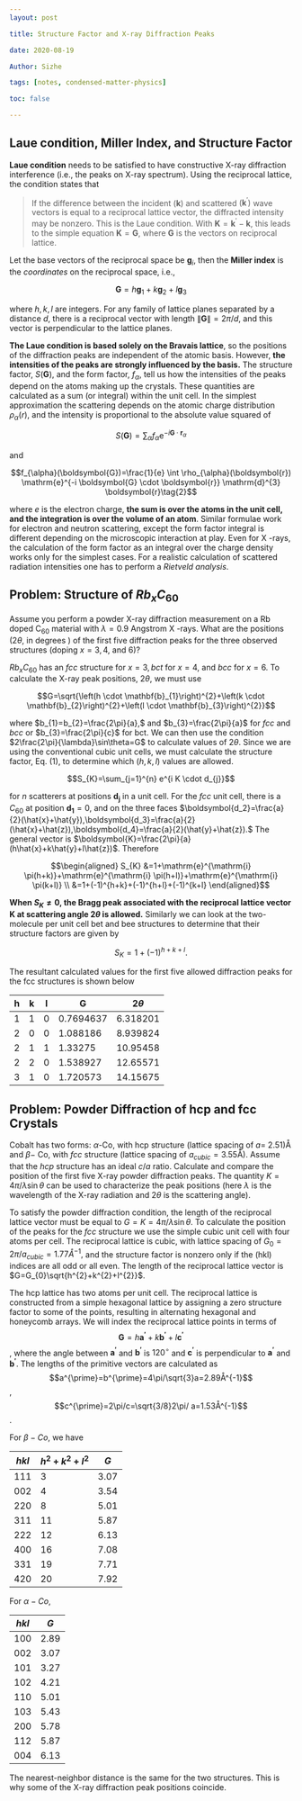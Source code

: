 ```yaml
---
layout: post

title: Structure Factor and X-ray Diffraction Peaks

date: 2020-08-19

Author: Sizhe

tags: [notes, condensed-matter-physics]

toc: false

---
```


## Laue condition, Miller Index, and Structure Factor

**Laue condition** needs to be satisfied to have constructive X-ray diffraction interference (i.e., the peaks on X-ray spectrum). Using the reciprocal lattice, the condition states that 

>If the difference between the incident $(\boldsymbol{k})$ and scattered $\left(\boldsymbol{k}^{\prime}\right)$ wave vectors is equal to a reciprocal lattice vector, the diffracted intensity may be nonzero. This is the Laue condition. With $\boldsymbol{K}=\boldsymbol{k}^{\prime}-\boldsymbol{k},$ this leads to the simple equation $\boldsymbol{K}=\boldsymbol{G}$, where $\boldsymbol{G}$ is the vectors on reciprocal lattice.

Let the base vectors of the reciprocal space be $\boldsymbol{g}_i$, then the **Miller index** is the *coordinates* on the reciprocal space, i.e.,

$$\boldsymbol{G}=h \boldsymbol{g}_{1}+k \boldsymbol{g}_{2}+l \boldsymbol{g}_{3}$$

where $h,k,l$ are integers. For any family of lattice planes separated by a distance $d$, there is a reciprocal vector with length $\|\boldsymbol{G}\|=2\pi/d$, and this vector is perpendicular to the lattice planes.

**The Laue condition is based solely on the Bravais lattice**, so the positions of the diffraction peaks are independent of the atomic basis. However, **the intensities of the peaks are strongly influenced by the basis.** The structure factor, $S(\boldsymbol{G}),$ and the form factor, $f_{\alpha},$ tell us how the intensities of the peaks depend on the atoms making up the crystals. These quantities are calculated as a sum (or integral) within the unit cell. In the simplest approximation the scattering depends on the atomic charge distribution $\rho_{\alpha}(r),$ and the intensity is proportional to the absolute value squared of

$$S(\boldsymbol{G})=\sum_{\alpha} f_{\alpha} \mathrm{e}^{-i \boldsymbol{G} \cdot \boldsymbol{r}_{\alpha}}\tag{1}$$

and

$$f_{\alpha}(\boldsymbol{G})=\frac{1}{e} \int \rho_{\alpha}(\boldsymbol{r}) \mathrm{e}^{-i \boldsymbol{G} \cdot \boldsymbol{r}} \mathrm{d}^{3} \boldsymbol{r}\tag{2}$$

where $e$ is the electron charge, **the sum is over the atoms in the unit cell, and the integration is over the volume of an atom**. Similar formulae work for electron and neutron scattering, except the form factor integral is different depending on the microscopic interaction at play. Even for $\mathrm{X}$ -rays, the calculation of the form factor as an integral over the charge density works only for the simplest cases. For a realistic calculation of scattered radiation
intensities one has to perform a *Rietveld analysis*.

## Problem: Structure of $Rb_{x}C_{60}$

Assume you perform a powder X-ray diffraction measurement on a Rb doped $\mathrm{C}_{60}$ material with $\lambda=0.9$ Angstrom $\mathrm{X}$ -rays. What are the positions $(2 \theta,$ in degrees $)$ of the first five diffraction peaks for the three observed structures (doping $x=3,4,$ and 6)?

$Rb_{x}C_{60}$ has an $fcc$ structure for $x=3,bct$ for $x=4,$ and $bcc$ for $x=6.$ To calculate the X-ray peak positions, $2\theta,$ we must use

$$G=\sqrt{\left(h \cdot \mathbf{b}_{1}\right)^{2}+\left(k \cdot \mathbf{b}_{2}\right)^{2}+\left(l \cdot \mathbf{b}_{3}\right)^{2}}$$

where $b_{1}=b_{2}=\frac{2\pi}{a},$ and $b_{3}=\frac{2\pi}{a}$ for $fcc$ and $bcc$ or $b_{3}=\frac{2\pi}{c}$ for bct. We can then use the condition $2\frac{2\pi}{\lambda}\sin\theta=G$ to calculate values of $2\theta$. Since we are using the conventional cubic unit cells, we must calculate the structure factor, Eq. (1), to determine which $(h,k,l)$ values are allowed.

$$S_{K}=\sum_{j=1}^{n} e^{i K \cdot d_{j}}$$

for $n$ scatterers at positions $\mathbf{d_j}$ in a unit cell. For the $fcc$ unit cell, there is a $C_{60}$ at position $\boldsymbol{d_1}=0,$ and on the three faces $\boldsymbol{d_2}=\frac{a}{2}(\hat{x}+\hat{y}),\boldsymbol{d_3}=\frac{a}{2}(\hat{x}+\hat{z}),\boldsymbol{d_4}=\frac{a}{2}(\hat{y}+\hat{z}).$ The general vector is
$\boldsymbol{K}=\frac{2\pi}{a}(h\hat{x}+k\hat{y}+l\hat{z})$. Therefore

$$\begin{aligned}
S_{K} &=1+\mathrm{e}^{\mathrm{i} \pi(h+k)}+\mathrm{e}^{\mathrm{i} \pi(h+l)}+\mathrm{e}^{\mathrm{i} \pi(k+l)} \\
&=1+(-1)^{h+k}+(-1)^{h+l}+(-1)^{k+l}
\end{aligned}$$

**When $S_{K}\neq0$, the Bragg peak associated with the reciprocal lattice vector $\boldsymbol{K}$ at scattering angle $2\theta$ is allowed.** Similarly we can look at the two-molecule per unit cell bet and bee structures to determine that their structure factors are given by

$$S_{K}=1+(-1)^{h+k+l}.$$

The resultant calculated values for the first five allowed diffraction peaks for the fcc structures is shown below

|  h | k | l | G         | 2$\theta$|
|----|---|---|-----------|----------|
| 1  | 1 | 0 | 0.7694637 | 6.318201 |
| 2  | 0 | 0 | 1.088186  | 8.939824 |
| 2  | 1 | 1 | 1.33275   | 10.95458 |
| 2  | 2 | 0 | 1.538927  | 12.65571 |
| 3  | 1 | 0 | 1.720573  | 14.15675 |

## Problem: Powder Diffraction of hcp and fcc Crystals
Cobalt has two forms: $\alpha$-Co, with hcp structure (lattice spacing of $a=$ $2.51)$Å and $\beta-$ Co, with $fcc$ structure (lattice spacing of $a_{cubic}=3.55$Å). Assume that the $hcp$ structure has an ideal $c/a$ ratio. Calculate and compare the position of the first five X-ray powder diffraction peaks. The quantity $K=4\pi/\lambda\sin\theta$ can be used to characterize the peak positions (here $\lambda$ is the wavelength of the X-ray radiation and $2 \theta$ is the scattering angle).

To satisfy the powder diffraction condition, the length of the reciprocal lattice vector must be equal to $G=K=4\pi/\lambda\sin\theta$. To calculate the position of the peaks for the $fcc$ structure we use the simple cubic unit cell with four atoms per cell. The reciprocal lattice is cubic, with lattice spacing of $G_{0}=2\pi/a_{cubic}=1.77Å^{-1},$ and the structure factor is nonzero only if the (hkl) indices are all odd or all even. The length of the reciprocal lattice vector is $G=G_{0}\sqrt{h^{2}+k^{2}+l^{2}}$. 

The hcp lattice has two atoms per unit cell. The reciprocal lattice is constructed from a simple hexagonal lattice by assigning a zero structure factor to some of the points, resulting in alternating hexagonal and honeycomb arrays. We will index the reciprocal lattice points in terms of $$\boldsymbol{G}=h\boldsymbol{a^{\prime}}+k\boldsymbol{b^{\prime}}+l\boldsymbol{c^{\prime}}$$, where the angle between $\boldsymbol{a^{\prime}}$ and $\boldsymbol{b^{\prime}}$ is $120^{\circ}$
and $\boldsymbol{c^{\prime}}$ is perpendicular to $\boldsymbol{a^{\prime}}$ and $\boldsymbol{b^{\prime}}$. The lengths of the primitive vectors are calculated as $$a^{\prime}=b^{\prime}=4\pi/\sqrt{3}a=2.89Å^{-1}$$, $$c^{\prime}=2\pi/c=\sqrt{3/8}2\pi/ a=1.53Å^{-1}$$.

For $\beta-Co$, we have

| $hkl$ | $h^{2}+k^{2}+l^{2}$ | $G$   |
|-------|---------------------|-------|
| 111   | 3                   | 3\.07 |
| 002   | 4                   | 3\.54 |
| 220   | 8                   | 5\.01 |
| 311   | 11                  | 5\.87 |
| 222   | 12                  | 6\.13 |
| 400   | 16                  | 7\.08 |
| 331   | 19                  | 7\.71 |
| 420   | 20                  | 7\.92 |

For $\alpha-Co$,

| $hkl$ | $G$   |
|-------|-------|
| 100   | 2\.89 |
| 002   | 3\.07 |
| 101   | 3\.27 |
| 102   | 4\.21 |
| 110   | 5\.01 |
| 103   | 5\.43 |
| 200   | 5\.78 |
| 112   | 5\.87 |
| 004   | 6\.13 |

The nearest-neighbor distance is the same for the two structures. This is why some of the X-ray diffraction peak positions coincide.
